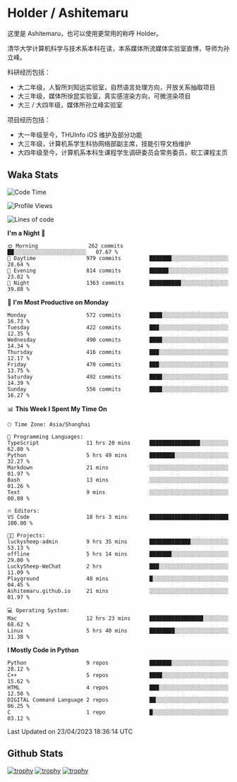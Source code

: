 # Holder / Ashitemaru

这里是 Ashitemaru，也可以使用更常用的称呼 Holder。

清华大学计算机科学与技术系本科在读，本系媒体所流媒体实验室直博，导师为孙立峰。

科研经历包括：

- 大二年级，人智所刘知远实验室，自然语言处理方向，开放关系抽取项目
- 大三年级，媒体所徐昆实验室，真实感渲染方向，可微渲染项目
- 大三 / 大四年级，媒体所孙立峰实验室

项目经历包括：

- 大一年级至今，THUInfo iOS 维护及部分功能
- 大三年级，计算机系学生科协网络部副主席，技能引导文档维护
- 大四年级至今，计算机系本科生课程学生调研委员会常务委员，软工课程主页

## Waka Stats

<!--START_SECTION:waka-->
![Code Time](http://img.shields.io/badge/Code%20Time-772%20hrs%204%20mins-blue)

![Profile Views](http://img.shields.io/badge/Profile%20Views-0-blue)

![Lines of code](https://img.shields.io/badge/From%20Hello%20World%20I%27ve%20Written-1.9%20million%20lines%20of%20code-blue)

**I'm a Night 🦉** 

```text
🌞 Morning                262 commits         ██░░░░░░░░░░░░░░░░░░░░░░░   07.67 % 
🌆 Daytime                979 commits         ███████░░░░░░░░░░░░░░░░░░   28.64 % 
🌃 Evening                814 commits         ██████░░░░░░░░░░░░░░░░░░░   23.82 % 
🌙 Night                  1363 commits        ██████████░░░░░░░░░░░░░░░   39.88 % 
```
📅 **I'm Most Productive on Monday** 

```text
Monday                   572 commits         ████░░░░░░░░░░░░░░░░░░░░░   16.73 % 
Tuesday                  422 commits         ███░░░░░░░░░░░░░░░░░░░░░░   12.35 % 
Wednesday                490 commits         ████░░░░░░░░░░░░░░░░░░░░░   14.34 % 
Thursday                 416 commits         ███░░░░░░░░░░░░░░░░░░░░░░   12.17 % 
Friday                   470 commits         ███░░░░░░░░░░░░░░░░░░░░░░   13.75 % 
Saturday                 492 commits         ████░░░░░░░░░░░░░░░░░░░░░   14.39 % 
Sunday                   556 commits         ████░░░░░░░░░░░░░░░░░░░░░   16.27 % 
```


📊 **This Week I Spent My Time On** 

```text
🕑︎ Time Zone: Asia/Shanghai

💬 Programming Languages: 
TypeScript               11 hrs 20 mins      ████████████████░░░░░░░░░   62.80 % 
Python                   5 hrs 49 mins       ████████░░░░░░░░░░░░░░░░░   32.27 % 
Markdown                 21 mins             ░░░░░░░░░░░░░░░░░░░░░░░░░   01.97 % 
Bash                     13 mins             ░░░░░░░░░░░░░░░░░░░░░░░░░   01.26 % 
Text                     9 mins              ░░░░░░░░░░░░░░░░░░░░░░░░░   00.88 % 

🔥 Editors: 
VS Code                  18 hrs 3 mins       █████████████████████████   100.00 % 

🐱‍💻 Projects: 
luckysheep-admin         9 hrs 35 mins       █████████████░░░░░░░░░░░░   53.13 % 
offline                  5 hrs 14 mins       ███████░░░░░░░░░░░░░░░░░░   29.00 % 
LuckySheep-WeChat        2 hrs               ███░░░░░░░░░░░░░░░░░░░░░░   11.09 % 
Playground               48 mins             █░░░░░░░░░░░░░░░░░░░░░░░░   04.45 % 
Ashitemaru.github.io     21 mins             ░░░░░░░░░░░░░░░░░░░░░░░░░   01.97 % 

💻 Operating System: 
Mac                      12 hrs 23 mins      █████████████████░░░░░░░░   68.62 % 
Linux                    5 hrs 40 mins       ████████░░░░░░░░░░░░░░░░░   31.38 % 
```

**I Mostly Code in Python** 

```text
Python                   9 repos             ███████░░░░░░░░░░░░░░░░░░   28.12 % 
C++                      5 repos             ████░░░░░░░░░░░░░░░░░░░░░   15.62 % 
HTML                     4 repos             ███░░░░░░░░░░░░░░░░░░░░░░   12.50 % 
DIGITAL Command Language 2 repos             ██░░░░░░░░░░░░░░░░░░░░░░░   06.25 % 
C                        1 repo              █░░░░░░░░░░░░░░░░░░░░░░░░   03.12 % 
```




 Last Updated on 23/04/2023 18:36:14 UTC
<!--END_SECTION:waka-->

## Github Stats

[![trophy](https://github-profile-trophy.vercel.app/?username=Ashitemaru&column=7)](https://github.com/Ashitemaru)
[![trophy](https://github-readme-stats.vercel.app/api?username=Ashitemaru&show_icons=true&include_all_commits=true)](https://github.com/Ashitemaru)
[![trophy](https://github-readme-stats.vercel.app/api/top-langs/?username=Ashitemaru&layout=compact)](https://github.com/Ashitemaru)

<!--
**Ashitemaru/Ashitemaru** is a ✨ _special_ ✨ repository because its `README.md` (this file) appears on your GitHub profile.

Here are some ideas to get you started:

- 🔭 I’m currently working on ...
- 🌱 I’m currently learning ...
- 👯 I’m looking to collaborate on ...
- 🤔 I’m looking for help with ...
- 💬 Ask me about ...
- 📫 How to reach me: ...
- 😄 Pronouns: ...
- ⚡ Fun fact: ...
-->
